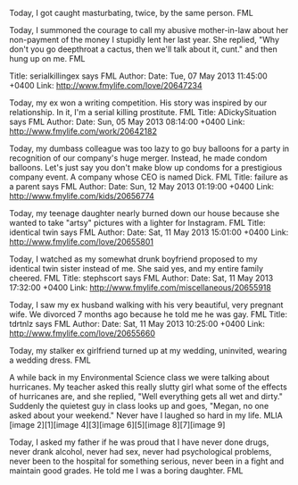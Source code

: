 Today, I got caught masturbating, twice, by the same person. FML

Today, I summoned the courage to call my abusive mother-in-law about her 
non-payment of the money I stupidly lent her last year. She replied, "Why don't
you go deepthroat a cactus, then we'll talk about it, cunt." and then hung up 
on me. FML

Title: serialkillingex says FML
Author: 
Date: Tue, 07 May 2013 11:45:00 +0400
Link: http://www.fmylife.com/love/20647234

Today, my ex won a writing competition. His story was inspired by our 
relationship. In it, I'm a serial killing prostitute. FML
Title: ADickySituation says FML
Author: 
Date: Sun, 05 May 2013 08:14:00 +0400
Link: http://www.fmylife.com/work/20642182

Today, my dumbass colleague was too lazy to go buy balloons for a party in 
recognition of our company's huge merger. Instead, he made condom balloons. 
Let's just say you don't make blow up condoms for a prestigious company event. 
A company whose CEO is named Dick. FML
Title: failure as a parent says FML
Author: 
Date: Sun, 12 May 2013 01:19:00 +0400
Link: http://www.fmylife.com/kids/20656774

Today, my teenage daughter nearly burned down our house because she wanted to 
take "artsy" pictures with a lighter for Instagram. FML
Title: identical twin says FML
Author: 
Date: Sat, 11 May 2013 15:01:00 +0400
Link: http://www.fmylife.com/love/20655801

Today, I watched as my somewhat drunk boyfriend proposed to my identical twin 
sister instead of me. She said yes, and my entire family cheered. FML
Title: stephscort says FML
Author: 
Date: Sat, 11 May 2013 17:32:00 +0400
Link: http://www.fmylife.com/miscellaneous/20655918

Today, I saw my ex husband walking with his very beautiful, very pregnant wife.
We divorced 7 months ago because he told me he was gay. FML
Title: tdrtnlz says FML
Author: 
Date: Sat, 11 May 2013 10:25:00 +0400
Link: http://www.fmylife.com/love/20655660

Today, my stalker ex girlfriend turned up at my wedding, uninvited, wearing a 
wedding dress. FML

A while back in my Environmental Science class we were talking about 
hurricanes. My teacher asked this really sIutty girl what some of the effects 
of hurricanes are, and she replied, "Well everything gets all wet and dirty." 
Suddenly the quietest guy in class looks up and goes, "Megan, no one asked 
about your weekend." Never have I laughed so hard in my life. MLIA
[image 2][1][image 4][3][image 6][5][image 8][7][image 9]

Today, I asked my father if he was proud that I have never done drugs, never 
drank alcohol, never had sex, never had psychological problems, never been to 
the hospital for something serious, never been in a fight and maintain good 
grades. He told me I was a boring daughter. FML

